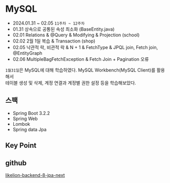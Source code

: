 # MySQL

- 2024.01.31 ~ 02.05 `11주차 ~ 12주차`
- 01.31 상속으로 공통된 속성 최소화 (BaseEntity.java)
- 02.01 Relations & @Query & Modifying & Projection (school)
- 02.02 2월 1일 복습 & Transaction (shop)
- 02.05 낙관적 락, 비관적 락 & N + 1 & FetchType & JPQL join, Fetch join, @EntityGraph
- 02.06 MultipleBagFetchException & Fetch Join + Pagination 오류

`1월31일`은 MySQL에 대해 학습하였다.
MySQL Workbench(MySQL Client)를 활용해서  
테이블 생성 및 삭제, 계정 연결과 계정별 권한 설정 등을 학습해보았다.

## 스팩

- Spring Boot 3.2.2
- Spring Web
- Lombok
- Spring data Jpa

## Key Point


## github
[likelion-backend-8-jpa-next](https://github.com/edujeeho0/likelion-backend-8-jpa-next)
